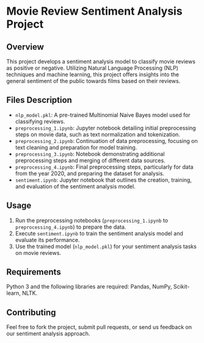 # Movie Review Sentiment Analysis Project

## Overview
This project develops a sentiment analysis model to classify movie reviews as positive or negative. Utilizing Natural Language Processing (NLP) techniques and machine learning, this project offers insights into the general sentiment of the public towards films based on their reviews.

## Files Description
- `nlp_model.pkl`: A pre-trained Multinomial Naive Bayes model used for classifying reviews.
- `preprocessing_1.ipynb`: Jupyter notebook detailing initial preprocessing steps on movie data, such as text normalization and tokenization.
- `preprocessing_2.ipynb`: Continuation of data preprocessing, focusing on text cleaning and preparation for model training.
- `preprocessing_3.ipynb`: Notebook demonstrating additional preprocessing steps and merging of different data sources.
- `preprocessing_4.ipynb`: Final preprocessing steps, particularly for data from the year 2020, and preparing the dataset for analysis.
- `sentiment.ipynb`: Jupyter notebook that outlines the creation, training, and evaluation of the sentiment analysis model.

## Usage
1. Run the preprocessing notebooks (`preprocessing_1.ipynb` to `preprocessing_4.ipynb`) to prepare the data.
2. Execute `sentiment.ipynb` to train the sentiment analysis model and evaluate its performance.
3. Use the trained model (`nlp_model.pkl`) for your sentiment analysis tasks on movie reviews.

## Requirements
Python 3 and the following libraries are required: Pandas, NumPy, Scikit-learn, NLTK.

## Contributing
Feel free to fork the project, submit pull requests, or send us feedback on our sentiment analysis approach.
